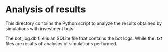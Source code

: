 # Analysis of results

This directory contains the Python script to analyze the results obtained by simulations with investment bots.

The bot_log.db file is an SQLite file that contains the bot logs. While the *.txt* files are results of analyses of simulations performed.